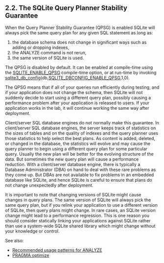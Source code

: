 ## 2\.2\.  The SQLite Query Planner Stability Guarantee


When the Query Planner Stability Guarantee (QPSG) is enabled
SQLite will always pick the same query plan for any
given SQL statement as long as:



1. the database schema does not change in significant ways such as
 adding or dropping indexes,
2. the ANALYZE command is not rerun,
3. the same version of SQLite is used.


The QPSG is disabled by default. It can be enabled at compile\-time
using the [SQLITE\_ENABLE\_QPSG](compile.html#enable_qpsg) compile\-time option, or at run\-time by
invoking [sqlite3\_db\_config](c3ref/db_config.html)(db,[SQLITE\_DBCONFIG\_ENABLE\_QPSG](c3ref/c_dbconfig_defensive.html#sqlitedbconfigenableqpsg),1,0\).



The QPSG means that if all of your queries run efficiently
during testing, and if your application does not change the schema,
then SQLite will not suddenly decide to start using a different
query plan, possibly causing a performance problem after your application
is released to users. If your application works in the lab, it
will continue working the same way after deployment.


Client/server SQL database engines do not normally
make this guarantee.
In client/server SQL database engines, the server keeps track of
statistics on the sizes of tables and on the quality of indexes
and the query planner uses those statistics to help select the best plans.
As content is added, deleted, or changed in the database, the statistics
will evolve and may cause the query planner to begin using a different
query plan for some particular query. Usually the new plan will be better
for the evolving structure of the data. But sometimes the new query plan will
cause a performance reduction. With a client/server database engine, there
is typically a Database Administrator (DBA) on hand to deal with these
rare problems as they come up. But DBAs are not available to fix problems
in an embedded database like SQLite, and hence SQLite is careful to
ensure that plans do not change unexpectedly after deployment.


It is important to note that changing versions of SQLite might cause
changes in query plans.
The same version of SQLite will
always pick the same query plan, but if you relink your application to use
a different version of SQLite, then query plans might change. In rare
cases, an SQLite version change might lead to a performance regression.
This is one reason
you should consider statically linking your applications against SQLite
rather than use a system\-wide SQLite shared library which might
change without your knowledge or control.


See also:


* [Recommended usage patterns for ANALYZE](lang_analyze.html#req)
* [PRAGMA optimize](pragma.html#pragma_optimize)



